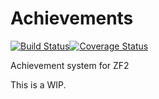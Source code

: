 Achievements
============

[![Build Status](https://travis-ci.org/AxaliaN/Achievements.png?branch=master)](https://travis-ci.org/AxaliaN/Achievements)[![Coverage Status](https://coveralls.io/repos/AxaliaN/Achievements/badge.png)](https://coveralls.io/r/AxaliaN/Achievements)

Achievement system for ZF2

This is a WIP.
